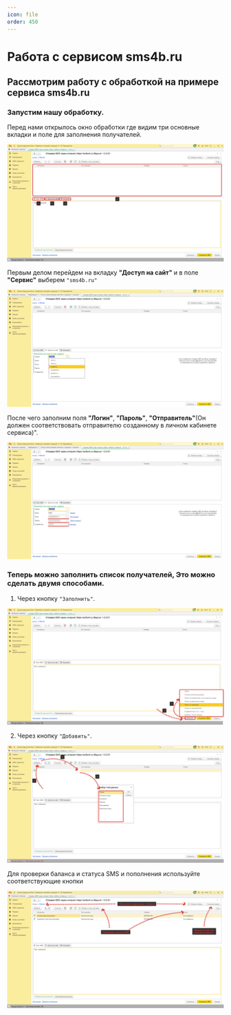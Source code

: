 ```yaml
---
icon: file 
order: 450
---
```


# Работа с сервисом sms4b.ru

## Рассмотрим работу с обработкой на примере сервиса sms4b.ru  

### Запустим нашу обработку.  
Перед нами открылось окно обработки где видим три основные вкладки и поле для заполнения получателей.

![Окно обработки](static/01_sms.png)

Первым делом перейдем на вкладку **"Доступ на сайт"** и в поле **"Сервис"** выберем `"sms4b.ru"`

![Выбор сервиса](static/01_sms4b.png)

После чего заполним  поля **"Логин"**, **"Пароль"**, **"Отправитель"**(Он должен соответствовать отправителю созданному в личном кабинете сервиса)".

![Заполнение параметров](static/02_sms4b.png)

### Теперь можно заполнить список получателей, Это можно сделать двумя способами.

1. Через кнопку `"Заполнить"`.

![Заполнение текста сообщения](static/05_sms_posto.png)

2. Через кнопку `"Добавить"`.

![Отправка смс](static/06_sms_posto.png)

Для проверки баланса и статуса SMS  и пополнения используйте соответствующие кнопки

![Отправка смс](static/07_sms_posto.png)
